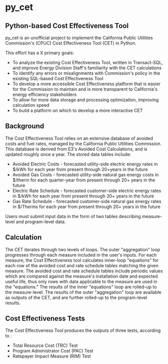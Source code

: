 # py_cet
## Python-based Cost Effectiveness Tool

py_cet is an unofficial project to implement the California Public Utilities Commission's (CPUC) Cost Effectiveness Tool (CET) in Python.

This effort has a X primary goals:
+ To analyze the existing Cost Effectiveness Tool, written in Transact-SQL, and improve Energy Division Staff's familiarity with the CET calculations
+ To identify any errors or misalignments with Commission's policy in the existing SQL-based Cost Effectiveness Tool
+ To develop a more accessible Cost Effectiveness platform that is easier for the Commission to maintain and is more transparent to California's energy efficiency stakeholders
+ To allow for more data storage and processing optimization, improving calculation speed
+ To build a platform on which to develop a more interactive CET

## Background
The Cost Effectiveness Tool relies on an extensive database of avoided costs and fuel rates, managed by the California Public Utilities Commission. This database is derived from E3's Avoided Cost Calculations, and is updated roughly once a year. The stored data tables include:
+ Avoided Electric Costs - forecasted utility-side electric energy rates in $/kWh for each year from present through 20+years in the future
+ Avoided Gas Costs - forecasted utility-side natural gas energy costs in $/therm for each quarter-year from present through 20+ years in the future
+ Electric Rate Schedule - forecasted customer-side electric energy rates in $/kWh for each year from present through 20+ years in the future
+ Gas Rate Schedule - forecasted customer-side natural gas energy rates in $/Therms for each year from present through 20+ years in the future

Users must submit input data in the form of two tables describing measure-level and program-level data.

## Calculation
The CET iterates through two levels of loops. The outer "aggregation" loop progresses through each measure included in the user's inputs. For each measure, the Cost Effectiveness tool calculates inner-loop "equations" for each row of the avoided cost and rate schedule tables matching the given measure. The avoided cost and rate schedule tables include periodic values which are compared against the measure's installation date and expected useful life, thus only rows with data applicable to the measure are used in the "equations." The results of the inner "equations" loop are rolled-up to the measure-level. The results of the outer "aggregation" loop are available as outputs of the CET, and are further rolled-up to the program-level results.

## Cost Effectiveness Tests
The Cost Effectiveness Tool produces the outputs of three tests, according to :
+ Total Resource Cost (TRC) Test
+ Program Administrator Cost (PAC) Test
+ Ratepayer Impact Measure (RIM) Test
